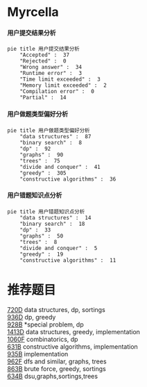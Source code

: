 # Myrcella

<!-- tabs:start -->



#### **用户提交结果分析**

```mermaid
pie title 用户提交结果分析
    "Accepted" :  37
    "Rejected" :  0
    "Wrong answer" :  34
    "Runtime error" :  3
    "Time limit exceeded" :  3
    "Memory limit exceeded" :  2
    "Compilation error" :  0
    "Partial" :  14
```

#### **用户做题类型偏好分析**

```mermaid
pie title 用户做题类型偏好分析
    "data structures" :  87
    "binary search" :  8
    "dp" :  92
    "graphs" :  90
    "trees" :  75
    "divide and conquer" :  41
    "greedy" :  305
    "constructive algorithms" :  36
```
#### **用户错题知识点分析**

```mermaid
pie title 用户错题知识点分析
    "data structures" :  14
    "binary search" :  18
    "dp" :  33
    "graphs" :  50
    "trees" :  8
    "divide and conquer" :  5
    "greedy" :  19
    "constructive algorithms" :  11
```



<!-- tabs:end -->
# 推荐题目
[720D](https://codeforces.com/contest/720/problem/D)		data structures,
                        dp,
                        sortings		  
[936D](https://codeforces.com/contest/936/problem/D)		dp,
                        greedy		  
[928B](https://codeforces.com/contest/928/problem/B)		*special problem,
                        dp		  
[1413D](https://codeforces.com/contest/1413/problem/D)		data structures,
                        greedy,
                        implementation		  
[1060F](https://codeforces.com/contest/1060/problem/F)		combinatorics,
                        dp		  
[631B](https://codeforces.com/contest/631/problem/B)		constructive algorithms,
                        implementation		  
[935B](https://codeforces.com/contest/935/problem/B)		implementation		  
[962F](https://codeforces.com/contest/962/problem/F)		dfs and similar,
                        graphs,
                        trees		  
[863B](https://codeforces.com/contest/863/problem/B)		brute force,
                        greedy,
                        sortings		  
[634B](https://codeforces.com/contest/634/problem/B)		dsu,graphs,sortings,trees		  

